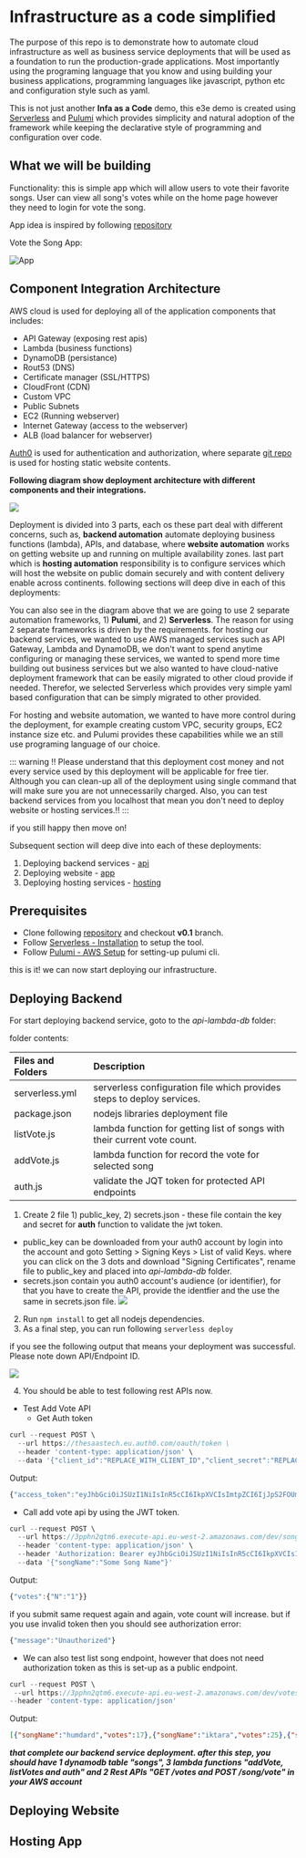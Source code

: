 # Infrastructure as a code simplified

The purpose of this repo is to demonstrate how to automate cloud infrastructure as well as business service deployments that will be used as a foundation to run the production-grade applications. Most importantly using the programing language that you know and using building your business applications, programming languages like javascript, python etc and configuration style such as yaml.

This is not just another **Infa as a Code** demo, this e3e demo is created using [Serverless](https://www.serverless.com/) and [Pulumi](https://www.pulumi.com/docs/) which provides simplicity and natural adoption of the framework while keeping the declarative style of programming and configuration over code.

## What we will be building

Functionality: this is simple app which will allow users to vote their favorite songs. User can view all song's votes while on the home page however they need to login for vote the song. 

App idea is inspired by following [repository](https://github.com/fernando-mc/serverless-learn-serverlessjams)

Vote the Song App:

![App](https://media.giphy.com/media/FGV6smYaVyQg3o2vUF/giphy.gif)

## Component Integration Architecture

AWS cloud is used for deploying all of the application components that includes:

- API Gateway (exposing rest apis)
- Lambda (business functions)
- DynamoDB (persistance)
- Rout53 (DNS)
- Certificate manager (SSL/HTTPS)
- CloudFront (CDN)
- Custom VPC
- Public Subnets
- EC2 (Running webserver)
- Internet Gateway (access to the webserver)
- ALB (load balancer for webserver)

[Auth0](https://auth0.com/) is used for authentication and authorization, where separate [git repo](https://github.com/amitmahajan78/votethesong-app) is used for hosting static website contents. 

**Following diagram show deployment architecture with different components and their integrations.** 


![](./docs/Deployment-Diagram.jpg)


Deployment is divided into 3 parts, each os these part deal with different concerns, such as, **backend automation** automate deploying business functions (lambda), APIs, and database, where **website automation** works on getting website up and running on multiple availability zones. last part which is **hosting automation** responsibility is to configure services which will host the website on public domain securely and with content delivery enable across continents. following sections will deep dive in each of this deployments:

You can also see in the diagram above that we are going to use 2 separate automation frameworks, 1) **Pulumi**, and 2) **Serverless**. The reason for using 2 separate frameworks is driven by the requirements. for hosting our backend services, we wanted to use AWS managed services such as API Gateway, Lambda and DynamoDB, we don't want to spend anytime configuring or managing these services, we wanted to spend more time building out business services but we also wanted to have cloud-native deployment framework that can be easily migrated to other cloud provide if needed. Therefor, we selected Serverless which provides very simple yaml based configuration that can be simply migrated to other provided. 

For hosting and website automation, we wanted to have more control during the deployment, for example creating custom VPC, security groups, EC2 instance size etc. and Pulumi provides these capabilities while we an still use programing language of our choice. 

::: warning
:bangbang: Please understand that this deployment cost money and not every service used by this deployment will be applicable for free tier. Although you can clean-up all of the deployment using single command that will make sure you are not unnecessarily charged. Also, you can test backend services from you localhost that mean you don't need to deploy website or hosting services.:bangbang:
:::

if you still happy then move on!

Subsequent section will deep dive into each of these deployments:

1. Deploying backend services - [api](#backend)
2. Deploying website - [app](#website)
3. Deploying hosting services - [hosting](#hosting)

## Prerequisites 

- Clone following [repository](https://github.com/amitmahajan78/infra-as-a-code-aws) and checkout **v0.1** branch. 
- Follow [Serverless - Installation](https://www.serverless.com/framework/docs/providers/aws/guide/installation/) to setup the tool.
- Follow [Pulumi - AWS Setup](https://www.pulumi.com/docs/get-started/aws/begin/) for setting-up pulumi cli. 

this is it! we can now start deploying our infrastructure. 

## <a name="backend">Deploying Backend</a>

For start deploying backend service, goto to the *api-lambda-db* folder:

folder contents:

|Files and Folders| Description|
|:-|:-|
|serverless.yml| serverless configuration file which provides steps to deploy services.|
|package.json|nodejs libraries deployment file|
|listVote.js|lambda function for getting list of songs with their current vote count.|
|addVote.js|lambda function for record the vote for selected song|
|auth.js|validate the JQT token for protected API endpoints|

1. Create 2 file 1) public_key, 2) secrets.json - these file contain the key and secret for **auth** function to validate the jwt token. 

- public_key can be downloaded from your auth0 account by login into the account and goto Setting > Signing Keys > List of valid Keys. where you can click on the 3 dots and download "Signing Certificates", rename file to public_key and placed into *api-lambda-db* folder.
- secrets.json contain you auth0 account's audience (or identifier), for that you have to create the API, provide the identfier and the use the same in secrets.json file.
![](docs/API_Secret.png)     

2. Run `npm install` to get all nodejs dependencies.
3. As a final step, you can run following `serverless deploy`

if you see the following output that means your deployment was successful. Please note down API/Endpoint ID.

![](docs/Serverless_Backend_Deployment.png)

4. You should be able to test following rest APIs now.

- Test Add Vote API
  - Get Auth token
```js
curl --request POST \
  --url https://thesaastech.eu.auth0.com/oauth/token \
  --header 'content-type: application/json' \
  --data '{"client_id":"REPLACE_WITH_CLIENT_ID","client_secret":"REPLACE_WITH_CLIENT_SECRET","audience":"REPLACE_WITH_AUDIENCE","grant_type":"client_credentials"}'
```
Output:
```js
{"access_token":"eyJhbGciOiJSUzI1NiIsInR5cCI6IkpXVCIsImtpZCI6IjJpS2FOUmNvRHpOcnBnZzhuS1F2RSJ9.eyJpc3MiOiJodHRwczovL3RoZXNhYXN0ZWNoLmV1LmF1dGgwLmNvbS8iLCJzdWIiOiJEeTVZZkZzSnJJdTFyalRZbWhSNlozT2tYVXRBd0x6bkBjbGllbnRzIiwiYXVkIjoiYXNuZGtzYWhkODJ5aGRqa3NjIiwiaWF0IjoxNjA4MTM3MzQ0LCJleHAiOjE2MDgyMjM3NDQsImF6cCI6IkR5NVlmRnNKckl1MXJqVFltaFI2WjNPa1hVdEF3THpuIiwiZ3R5IjoiY2xpZW50LWNyZWRlbnRpYWxzIn0.CCkRFpNiFWUQNcdaBfinSLGRRgyZU--nId8bvtODnxqjtLMCqHZeJ8wIxH62CDVaecPJ0hPgyuw_tLBmTjm-bceUnZ41LACt9CFCtEwVkM-sc08Nn9KVqOsdAk-xn8cfSpIipzP1hT6v3snrEFln3fvUYl0sUbRAgwDk6obriOMyJpY5q3QL4NhFm3A-lUDBMKYpIiGToau3m1S6hZJTHdC0YrEQeUn3k0v0F1Djg54dBcuvOZPbXSRg4-tjaDsHC7zV6j6aOIdHKY5vPBc4el6vZxvhTfrbr22ZoCR0sGsrgyL5ZIiCowvDhOWrHltZVbYcPhxbgiQg-JiUXpdzSw","expires_in":86400,"token_type":"Bearer"}
```
  - Call add vote api by using the JWT token.

```js
curl --request POST \
  --url https://3pphn2qtm6.execute-api.eu-west-2.amazonaws.com/dev/song/vote \
  --header 'content-type: application/json' \
  --header 'Authorization: Bearer eyJhbGciOiJSUzI1NiIsInR5cCI6IkpXVCIsImtpZCI6IjJpS2FOUmNvRHpOcnBnZzhuS1F2RSJ9.eyJpc3MiOiJodHRwczovL3RoZXNhYXN0ZWNoLmV1LmF1dGgwLmNvbS8iLCJzdWIiOiJEeTVZZkZzSnJJdTFyalRZbWhSNlozT2tYVXRBd0x6bkBjbGllbnRzIiwiYXVkIjoiYXNuZGtzYWhkODJ5aGRqa3NjIiwiaWF0IjoxNjA4MTM3MzQ0LCJleHAiOjE2MDgyMjM3NDQsImF6cCI6IkR5NVlmRnNKckl1MXJqVFltaFI2WjNPa1hVdEF3THpuIiwiZ3R5IjoiY2xpZW50LWNyZWRlbnRpYWxzIn0.CCkRFpNiFWUQNcdaBfinSLGRRgyZU--nId8bvtODnxqjtLMCqHZeJ8wIxH62CDVaecPJ0hPgyuw_tLBmTjm-bceUnZ41LACt9CFCtEwVkM-sc08Nn9KVqOsdAk-xn8cfSpIipzP1hT6v3snrEFln3fvUYl0sUbRAgwDk6obriOMyJpY5q3QL4NhFm3A-lUDBMKYpIiGToau3m1S6hZJTHdC0YrEQeUn3k0v0F1Djg54dBcuvOZPbXSRg4-tjaDsHC7zV6j6aOIdHKY5vPBc4el6vZxvhTfrbr22ZoCR0sGsrgyL5ZIiCowvDhOWrHltZVbYcPhxbgiQg-JiUXpdzSw' \
  --data '{"songName":"Some Song Name"}'

```
Output:
```js
{"votes":{"N":"1"}}
```
if you submit same request again and again, vote count will increase. but if you use invalid token then you should see authorization error:

```js
{"message":"Unauthorized"}
``` 
- We can also test list song endpoint, however that does not need authorization token as this is set-up as a public endpoint. 

```js
curl --request POST \
 --url https://3pphn2qtm6.execute-api.eu-west-2.amazonaws.com/dev/votes \
--header 'content-type: application/json'
```
Output:
```json
[{"songName":"humdard","votes":17},{"songName":"iktara","votes":25},{"songName":"kaipoche","votes":16},{"songName":"kabirsingh","votes":21},{"songName":"Some Song Name","votes":1}]
```

***that complete our backend service deployment. after this step, you should have 1 dynamodb table "songs", 3 lambda functions "addVote, listVotes and auth" and 2 Rest APIs "GET /votes and POST /song/vote" in your AWS account***


## <a name="website">Deploying Website</a>



## <a name="hosting">Hosting App</a>